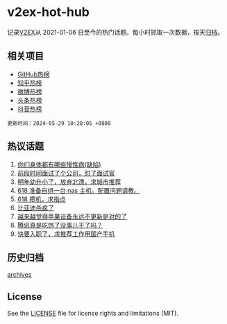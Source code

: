# v2ex-hot-hub

 记录[V2EX](https://www.v2ex.com/)从 2021-01-06 日至今的热门话题。每小时抓取一次数据，按天[归档](archives)。
 
 ## 相关项目

- [GitHub热榜](https://github.com/lonnyzhang423/github-hot-hub)
- [知乎热榜](https://github.com/lonnyzhang423/zhihu-hot-hub)
- [微博热榜](https://github.com/lonnyzhang423/weibo-hot-hub)
- [头条热榜](https://github.com/lonnyzhang423/toutiao-hot-hub)
- [抖音热榜](https://github.com/lonnyzhang423/douyin-hot-hub)


 `更新时间：2024-05-29 10:28:05 +0800`

## 热议话题

1. [你们身体都有哪些慢性病(缺陷)](https://www.v2ex.com/t/1044703)
1. [前段时间面试了个公司，怼了面试官](https://www.v2ex.com/t/1044690)
1. [明年幼升小了，放弃北漂，求城市推荐](https://www.v2ex.com/t/1044926)
1. [618 准备自组一台 nas 主机。配置问题请教。](https://www.v2ex.com/t/1044643)
1. [618 攒机，求指点](https://www.v2ex.com/t/1044655)
1. [比亚迪杀疯了](https://www.v2ex.com/t/1044893)
1. [越来越觉得苹果设备永远不更新是对的了](https://www.v2ex.com/t/1044589)
1. [腾讯真是吃饱了没事儿干了吗？](https://www.v2ex.com/t/1044629)
1. [快要入职了，求推荐工作用国产手机](https://www.v2ex.com/t/1044641)

## 历史归档

[archives](archives)

## License

See the [LICENSE](LICENSE) file for license rights and limitations (MIT).
